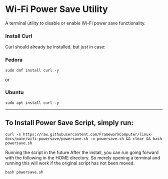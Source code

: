 # Wi-Fi Power Save Utility 
A terminal utility to disable or enable Wi-Fi power save functionality.


### Install Curl

Curl should already be installed, but just in case:

### Fedora
```
sudo dnf install curl -y
```

or

### Ubuntu
```
sudo apt install curl -y
```

------------------------------------------------------------------------------------------------------------------------------

## To Install Power Save Script, simply run:

```
curl -s https://raw.githubusercontent.com/FrameworkComputer/linux-docs/main/wifi-powersave/powersave.sh -o powersave.sh && clear && bash powersave.sh
```

Running the script in the future
After the install, you can run going forward with the following in the HOME directory. So merely opening a terminal and running this will work if the original script has not been moved.

```
bash powersave.sh
```

